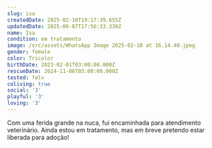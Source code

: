 ```yaml
---
slug: isa
createdDate: 2025-02-10T19:17:39.655Z
updatedDate: 2025-06-07T17:56:33.330Z
name: Isa
condition: em tratamento
image: /src/assets/WhatsApp Image 2025-02-10 at 16.14.40.jpeg
gender: female
color: Tricolor
birthDate: 2023-02-01T03:00:00.000Z
rescueDate: 2024-11-06T03:00:00.000Z
tested: felv
coliving: true
social: '3'
playful: '3'
loving: '3'
---
```


Com uma ferida grande na nuca, fui encaminhada para atendimento veterinário. Ainda estou em tratamento, mas em breve pretendo estar liberada para adoção!
